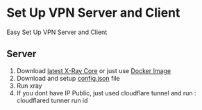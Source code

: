 # Set Up VPN Server and Client

Easy Set Up VPN Server and Client

## Server

1. Download [latest X-Ray Core](https://github.com/XTLS/Xray-core/releases) or just use [Docker Image](https://github.com/xtls/Xray-core/pkgs/container/xray-core)
2. Download and setup [config.json](config.json) file
3. Run xray
4. If you dont have IP Public, just used cloudflare tunnel and run : cloudflared tunner run id